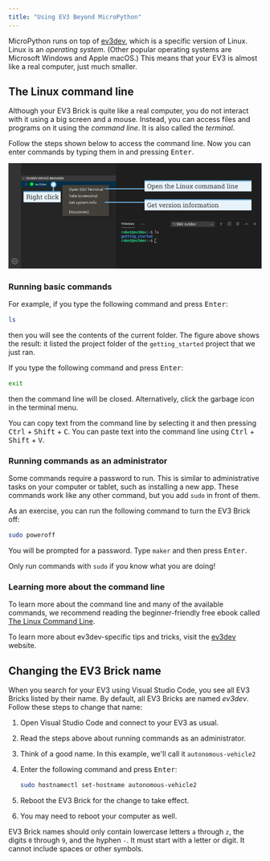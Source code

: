 ```yaml
---
title: "Using EV3 Beyond MicroPython"
---
```


MicroPython runs on top of [ev3dev], which is a specific version of
Linux. Linux is an *operating system*. (Other popular operating
systems are Microsoft Windows and Apple macOS.) This means that your EV3 is
almost like a real computer, just much smaller.

## The Linux command line

Although your EV3 Brick is quite like a real computer, you do not interact with
it using a big screen and a mouse. Instead, you can access files and programs
on it using the *command line*. It is also called the *terminal*.

Follow the steps shown below to access the command line. Now
you can enter commands by typing them in and pressing <kbd>Enter</kbd>.

![screenshot of terminal label](terminal_label.png)

### Running basic commands

For example, if you type the following command and press <kbd>Enter</kbd>:

```sh
ls
```

then you will see the contents of the current folder. The figure above
shows the result: it listed the project folder of the `getting_started`
project that we just ran.

If you type the following command and press <kbd>Enter</kbd>:

```sh
exit
```

then the command line will be closed. Alternatively, click the garbage icon
in the terminal menu.

You can copy text from the command line by selecting it and
then pressing <kbd>Ctrl</kbd> + <kbd>Shift</kbd> + <kbd>C</kbd>.
You can paste text into the command line
using <kbd>Ctrl</kbd> + <kbd>Shift</kbd> + <kbd>V</kbd>.

### Running commands as an administrator

Some commands require a password to run. This is similar to administrative
tasks on your computer or tablet, such as installing a new app. These commands
work like any other command, but you add `sudo` in front of
them.

As an exercise, you can run the following command to turn the EV3 Brick off:

```sh
sudo poweroff
```

You will be prompted for a password. Type `maker` and then press <kbd>Enter</kbd>.

Only run commands with `sudo` if you know what you are doing!

### Learning more about the command line

To learn more about the command line and many of the available commands, we
recommend reading the beginner-friendly free ebook
called [The Linux Command Line][tlcl].

To learn more about ev3dev-specific tips and tricks, visit the [ev3dev] website.

## Changing the EV3 Brick name

When you search for your EV3 using Visual Studio Code, you see all EV3 Bricks
listed by their name. By default, all EV3 Bricks are named *ev3dev*. Follow
these steps to change that name:

   1. Open Visual Studio Code and connect to your EV3 as usual.
   2. Read the steps above about running commands as an administrator.
   3. Think of a good name. In this example, we'll
      call it `autonomous-vehicle2`
   4. Enter the following command and press <kbd>Enter</kbd>:

      ```sh
      sudo hostnamectl set-hostname autonomous-vehicle2
      ```

   6. Reboot the EV3 Brick for the change to take effect.
   7. You may need to reboot your computer as well.

EV3 Brick names should only contain lowercase letters `a` through `z`,
the digits `0` through `9`, and the hyphen `-`. It must start with a
letter or digit. It cannot include spaces or other symbols.

[ev3dev]: https://www.ev3dev.org/
[tlcl]: http://linuxcommand.org/tlcl.php
